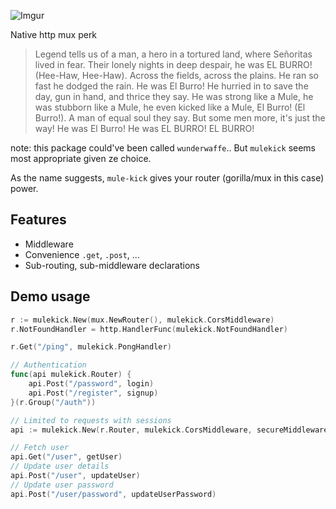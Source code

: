 ![Imgur](http://i.imgur.com/S97Ecpr.png)

Native http mux perk

> Legend tells us of a man, a hero in a tortured land, where Señoritas lived in fear. Their lonely nights in deep despair, he was EL BURRO! (Hee-Haw, Hee-Haw). Across the fields, across the plains. He ran so fast he dodged the rain. He was El Burro! He hurried in to save the day, gun in hand, and thrice they say. He was strong like a Mule, he was stubborn like a Mule, he even kicked like a Mule, El Burro! (El Burro!). A man of equal soul they say. But some men more, it's just the way! He was El Burro! He was EL BURRO! EL BURRO!

note: this package could've been called `wunderwaffe`.. But `mulekick` seems most appropriate given ze choice.

As the name suggests, `mule-kick` gives your router (gorilla/mux in this case) power.

## Features

- Middleware
- Convenience `.get`, `.post`, ...
- Sub-routing, sub-middleware declarations

## Demo usage

```go
r := mulekick.New(mux.NewRouter(), mulekick.CorsMiddleware)
r.NotFoundHandler = http.HandlerFunc(mulekick.NotFoundHandler)

r.Get("/ping", mulekick.PongHandler)

// Authentication
func(api mulekick.Router) {
	api.Post("/password", login)
	api.Post("/register", signup)
}(r.Group("/auth"))

// Limited to requests with sessions
api := mulekick.New(r.Router, mulekick.CorsMiddleware, secureMiddleware)

// Fetch user
api.Get("/user", getUser)
// Update user details
api.Post("/user", updateUser)
// Update user password
api.Post("/user/password", updateUserPassword)
```
